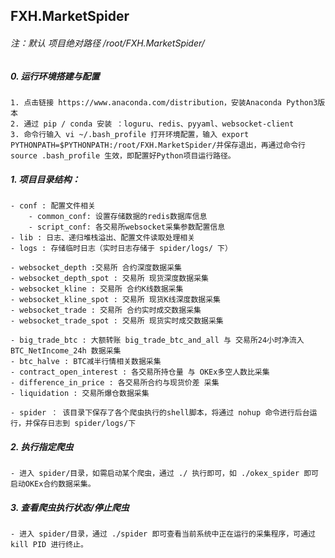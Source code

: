 
## FXH.MarketSpider

###### 注：默认 项目绝对路径 /root/FXH.MarketSpider/
    
##### 0. 运行环境搭建与配置
    1. 点击链接 https://www.anaconda.com/distribution，安装Anaconda Python3版本
    2. 通过 pip / conda 安装 ：loguru、redis、pyyaml、websocket-client
    3. 命令行输入 vi ~/.bash_profile 打开环境配置，输入 export PYTHONPATH=$PYTHONPATH:/root/FXH.MarketSpider/并保存退出，再通过命令行 source .bash_profile 生效，即配置好Python项目运行路径。
    
##### 1. 项目目录结构：
    - conf : 配置文件相关
        - common_conf: 设置存储数据的redis数据库信息
        - script_conf: 各交易所websocket采集参数配置信息
    - lib : 日志、递归堆栈溢出、配置文件读取处理相关
    - logs : 存储临时日志（实时日志存储于 spider/logs/ 下）

    - websocket_depth :交易所 合约深度数据采集
    - websocket_depth_spot : 交易所 现货深度数据采集
    - websocket_kline : 交易所 合约K线数据采集
    - websocket_kline_spot : 交易所 现货K线深度数据采集
    - websocket_trade : 交易所 合约实时成交数据采集
    - websocket_trade_spot : 交易所 现货实时成交数据采集

    - big_trade_btc : 大额转账 big_trade_btc_and_all 与 交易所24小时净流入BTC_NetIncome_24h 数据采集
    - btc_halve : BTC减半行情相关数据采集
    - contract_open_interest : 各交易所持仓量 与 OKEx多空人数比采集
    - difference_in_price : 各交易所合约与现货价差 采集
    - liquidation : 交易所爆仓数据采集

    - spider ： 该目录下保存了各个爬虫执行的shell脚本，将通过 nohup 命令进行后台运行，并保存日志到 spider/logs/下

##### 2. 执行指定爬虫
    - 进入 spider/目录，如需启动某个爬虫，通过 ./ 执行即可，如 ./okex_spider 即可启动OKEx合约数据采集。

##### 3. 查看爬虫执行状态/停止爬虫
    - 进入 spider/目录，通过 ./spider 即可查看当前系统中正在运行的采集程序，可通过 kill PID 进行终止。
